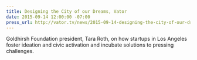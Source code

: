```yaml
---
title: Designing the City of our Dreams, Vator
date: 2015-09-14 12:00:00 -07:00
press_url: http://vator.tv/news/2015-09-14-designing-the-city-of-our-dreams
---
```


Goldhirsh Foundation president, Tara Roth, on how startups in Los Angeles foster ideation and civic activation and incubate solutions to pressing challenges.
